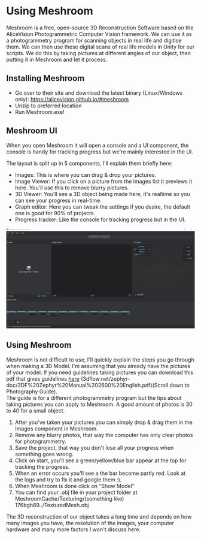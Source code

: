 # Using Meshroom

Meshroom is a free, open-source 3D Reconstruction Software based on the AliceVision Photogrammetric Computer Vision framework. We can use it as a photogrammetry program for scanning objects in real life and digitise them. We can then use these digital scans of real life models in Unity for our scripts. We do this by taking pictures at different angles of our object, then putting it in Meshroom and let it process.

## Installing Meshroom

- Go over to their site and download the latest binary (Linux/Windows only):
https://alicevision.github.io/#meshroom  
- Unzip to preferred location
- Run Meshroom.exe!
  
## Meshroom UI

When you open Meshroom it will open a console and a UI component, the console is handy for tracking progress but we're mainly interested in the UI. 

The layout is split up in 5 components, I'll explain them briefly here:
- Images: This is where you can drag & drop your pictures.  
- Image Viewer: If you click on a picture from the images list it previews it here. You'll use this to remove blurry pictures.  
- 3D  Viewer: You'll see a 3D object being made here, it's realtime so you can see your progress in real-time.
- Graph editor: Here you can tweak the settings if you desire, the default one is good for 90% of projects.  
- Progress tracker: Like the console for tracking progress but in the UI.  

![Meshroom On Startup](https://github.com/RobbeVermeire/BachelorClass2018/blob/master/Images/MeshroomOnStartUp.png)


## Using Meshroom 

Meshroom is not difficult to use, I'll quickly explain the steps you go through when making a 3D Model. I'm assuming that you already have the pictures of your model. If you need guidelines taking pictures you can download this pdf that gives guidelines [here](3dflow.net/zephyr-doc/3DF%20Zephyr%20Manual%202600%20English.pdf)
(3dflow.net/zephyr-doc/3DF%20Zephyr%20Manual%202600%20English.pdf)(Scroll down to Photography Guide).   
The guide is for a different photogrammetry program but the tips about taking pictures you can apply to Meshroom. 
A good amount of photos is 30 to 40 for a small object.

1) After you've taken your pictures you can simply drop & drag them in the Images component in Meshroom.
2) Remove any blurry photos, that way the computer has only clear photos for photogrammetry.
3) Save the project, that way you don't lose all your progress when something goes wrong.
4) Click on start, you'll see a green/yellow/blue bar appear at the top for tracking the progress.
5) When an error occurs you'll see a the bar become partly red. Look at the logs and try to fix it and google them :).
6) When Meshroom is done click on "Show Model"
7) You can find your .obj file in your project folder at MeshroomCache/Texturing/(something like) 176bgh89../TexturedMesh.obj

The 3D reconstruction of our object takes a long time and depends on how many images you have, the resolution of the images, your computer hardware and many more factors I won't discuss here.



